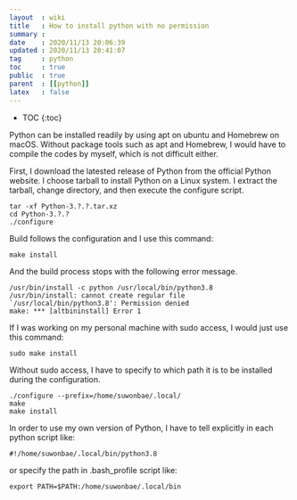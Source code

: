```yaml
---
layout  : wiki
title   : How to install python with no permission
summary : 
date    : 2020/11/13 20:06:39
updated : 2020/11/13 20:41:07
tag     : python
toc     : true
public  : true
parent  : [[python]]
latex   : false
---
```

* TOC
{:toc}

Python can be installed readily by using apt on ubuntu and Homebrew on macOS. Without package tools such as apt and Homebrew, I would have to compile the codes by myself, which is not difficult either.

First, I download the latested release of Python from the official Python website. I choose tarball to install Python on a Linux system. I extract the tarball, change directory, and then execute the configure script.

```
tar -xf Python-3.?.?.tar.xz
cd Python-3.?.?
./configure
```

Build follows the configuration and I use this command:
```
make install
```

And the build process stops with the following error message.
```
/usr/bin/install -c python /usr/local/bin/python3.8
/usr/bin/install: cannot create regular file `/usr/local/bin/python3.8': Permission denied
make: *** [altbininstall] Error 1
```

If I was working on my personal machine with sudo access, I would just use this command:
```
sudo make install
```

Without sudo access, I have to specify to which path it is to be installed during the configuration.
```
./configure --prefix=/home/suwonbae/.local/
make
make install
```

In order to use my own version of Python, I have to tell explicitly in each python script like:
```
#!/home/suwonbae/.local/bin/python3.8
```
or
specify the path in .bash_profile script like:
```
export PATH=$PATH:/home/suwonbae/.local/bin
```
